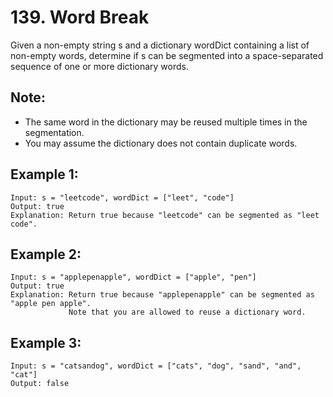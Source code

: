 # 139. Word Break

Given a non-empty string s and a dictionary wordDict containing a list of non-empty words, determine if s can be segmented into a space-separated sequence of one or more dictionary words.

## Note:

* The same word in the dictionary may be reused multiple times in the segmentation.
* You may assume the dictionary does not contain duplicate words.

## Example 1:

```
Input: s = "leetcode", wordDict = ["leet", "code"]
Output: true
Explanation: Return true because "leetcode" can be segmented as "leet code".
```

## Example 2:

```
Input: s = "applepenapple", wordDict = ["apple", "pen"]
Output: true
Explanation: Return true because "applepenapple" can be segmented as "apple pen apple".
             Note that you are allowed to reuse a dictionary word.
```

## Example 3:

```
Input: s = "catsandog", wordDict = ["cats", "dog", "sand", "and", "cat"]
Output: false
```